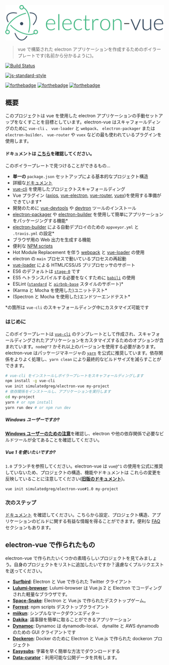 ![](../images/logo.png)

> vue で構築された electron アプリケーションを作成するためのボイラープレートです(名前から分かるように)。

[![Build Status](https://semaphoreci.com/api/v1/simulatedgreg/electron-vue/branches/master/badge.svg)](https://semaphoreci.com/simulatedgreg/electron-vue)

[![js-standard-style](https://cdn.rawgit.com/feross/standard/master/badge.svg)](https://github.com/feross/standard)

[![forthebadge](http://forthebadge.com/images/badges/built-with-love.svg)](http://forthebadge.com) [![forthebadge](http://forthebadge.com/images/badges/uses-js.svg)](http://forthebadge.com) [![forthebadge](http://forthebadge.com/images/badges/makes-people-smile.svg)](http://forthebadge.com)

## 概要

このプロジェクトは vue を使用した electron アプリケーションの手動セットアップをなくすことを目標としています。electron-vue はスキャフォールディングのために `vue-cli` 、 `vue-loader` と `webpack`、 `electron-packager` または `electron-builder`、 `vue-router` や `vuex` などの最も使われているプラグインを使用します。

#### ドキュメントは [こちら](https://simulatedgreg.gitbooks.io/electron-vue/content/index.html)を確認してください。

このボイラープレートで見つけることができるもの...

- **単一の** `package.json` セットアップによる基本的なプロジェクト構造 
- 詳細な[ドキュメント](https://simulatedgreg.gitbooks.io/electron-vue/content/)
- [vue-cli](https://github.com/vuejs/vue-cli) を使用したプロジェクトスキャフォールディング
- Vue プラグイン ([axios](https://github.com/mzabriskie/axios), [vue-electron](https://github.com/SimulatedGREG/vue-electron), [vue-router](https://github.com/vuejs/vue-router), [vuex](https://github.com/vuejs/vuex))を使用する準備ができています*
- 開発のために [vue-devtools](https://github.com/vuejs/vue-devtools) や [devtron](https://github.com/electron/devtron) ツールのインストール
- [electron-packager](https://github.com/electron-userland/electron-packager) や [electron-builder](https://github.com/electron-userland/electron-builder) を使用して簡単にアプリケーションをパッケージングする機能*
- [electron-builder](https://github.com/electron-userland/electron-builder) による自動デプロイのための `appveyor.yml` と `.travis.yml` の設定*
- ブラウザ用の Web 出力を生成する機能
- 便利な [NPM scripts](/npm_scripts.md)
- Hot Module Replacement を伴う [webpack](https://github.com/webpack/webpack) と [vue-loader](https://github.com/vuejs/vue-loader) の使用
- electron の `main` プロセスで動いているプロセスの再起動
- [vue-loader](https://github.com/vuejs/vue-loader/) による HTML/CSS/JS プリプロセッサのサポート 
- ES6 のデフォルトは [`stage-0`](https://babeljs.io/docs/plugins/preset-stage-0/) です
- ES5 へトランスパイルする必要をなくすために [`babili`](https://github.com/babel/babili) の使用
- ESLint ([`standard`](https://github.com/feross/standard) と [`airbnb-base`](https://github.com/airbnb/javascript) スタイルのサポート)*
- (Karma と Mocha を使用した)ユニットテスト*
- (Spectron と Mocha を使用した)エンドツーエンドテスト*

*の箇所は `vue-cli` のスキャフォールディング中にカスタマイズ可能です

### はじめに

このボイラープレートは [`vue-cli`](https://github.com/vuejs/vue-cli) のテンプレートとして作成され、スキャフォールディングされたアプリケーションをカスタマイズするためのオプションが含まれています。`node@^7` かそれ以上のバージョンを使用する必要があります。electron-vue はパッケージマネージャの [`yarn`](https://yarnpkg.org) を公式に推奨しています。依存関係をよりよく処理し、`yarn clean` により最終的なビルドサイズを減らすことができます。

```bash
# vue-cli をインストールしボイラープレートをスキャフォールディングします
npm install -g vue-cli
vue init simulatedgreg/electron-vue my-project
# 依存関係をインストールし、アプリケーションを実行します
cd my-project
yarn # or npm install
yarn run dev # or npm run dev
```

##### Windows ユーザーですか?

[**Windows ユーザーのための注意**](https://simulatedgreg.gitbooks.io/electron-vue/content/ja/getting_started.html#a-note-for-windows-users)を確認し、electron や他の依存関係で必要なビルドツールが全てあることを確認してください。

##### Vue 1 を使いたいですか?

`1.0`  ブランチを参照してください。electron-vue は `vue@^1` の使用を公式に推奨していないため、プロジェクトの構造、機能やドキュメントは これらの変更を反映していることに注意してください([**旧版のドキュメント**](https://github.com/SimulatedGREG/electron-vue/tree/1.0/docs))。

```bash
vue init simulatedgreg/electron-vue#1.0 my-project
```

### 次のステップ

[ドキュメント](https://simulatedgreg.gitbooks.io/electron-vue/content/) を確認してください。こちらから設定、プロジェクト構造、アプリケーションのビルドに関する有益な情報を得ることができます。便利な [FAQ](https://simulatedgreg.gitbooks.io/electron-vue/content/ja/faqs.html) セクションもあります。

## electron-vue で作られたもの

electron-vue で作られたいくつかの素晴らしいプロジェクトを見てみましょう。自身のプロジェクトをリストに追加したいですか？遠慮なくプルリクエストを送ってください。

- [**Surfbird**](https://github.com/surfbirdapp/surfbird): Electron と Vue で作られた Twitter クライアント
- [**Lulumi-browser**](https://github.com/qazbnm456/lulumi-browser): Lulumi-browser は Vue.js 2 と Electron でコーディングされた軽量なブラウザです。
- [**Space-Snake**](https://github.com/ilyagru/Space-Snake): Electron と Vue.js で作られたデスクトップゲーム。
- [**Forrest**](https://github.com/stefanjudis/forrest): npm scripts デスクトップクライアント
- [**miikun**](https://github.com/hiro0218/miikun): シンプルなマークダウンエディター
- [**Dakika**](https://github.com/Madawar/Dakika): 議事録を簡単に取ることができるアプリケーション
- [**Dynamoc**](https://github.com/ieiayaobb/dynamoc): Dynamoc は dynamodb-local、 dynalite と AWS dynamodb のための GUI クライアントです
- [**Dockeron**](https://github.com/dockeron/dockeron): Docker のために Electron と Vue.js で作られた dockeron プロジェクト
- [**Easysubs**](https://github.com/matiastucci/easysubs): 字幕を早く簡単な方法でダウンロードする
- [**Data-curator**](https://github.com/ODIQueensland/data-curator)：利用可能な公開データを共有します。

